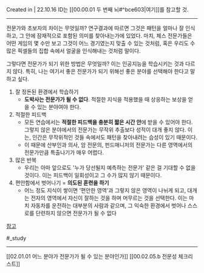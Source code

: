 Created in | 22.10.16
ID는 [[00.00.01 두 번째 뇌#^bce603|여기]]를 참고할 것.

---
전문가와 초보자의 차이는 무엇일까? 연구결과에 따르면 그것은 패턴을 얼마나 잘 인식하고, 그 안에 잠재적으로 포함된 의미를 찾아내는가에 있었다. 마치, 체스 전문가들은 어떤 게임의 몇 수만 보고 그것이 어느 경기였는지 맞출 수 있는 것처럼, 혹은 우리도 수많은 픽셀들의 집합 속에서 얼굴을 인식해내는 것처럼 말이다.

그렇다면 전문가가 되기 위한 방법은 무엇일까? 이는 인공지능을 학습시키는 것과 다르지 않다. 특히, 나는 여기서 좋은 전문가가 되기 위해선 좋은 분야를 선택해야 한다고 말하고 싶다.

1. 잘 정돈된 환경에서 학습하기
	- **도박사는 전문가가 될 수 없다**. 적절한 지식을 적용했을 때 상응하는 보상을 얻을 수 있는 분야여야 한다.
2. 적절한 피드백
	- 모든 연습에서는 **적절한 피드백을 충분히 짧은 시간 안**에 받을 수 있어야 한다. 그렇지 않은 분야에서의 전문가는 무작위 추출보다 성적이 대개 좋지 않다. 이는, 인간은 무작위적인 것들 속에서도 패턴을 찾아내려는 습성이 있기 때문이다.
	- 이 때문에 산부인과 의사, 암 전문의, 펀드매니저의 전문가는 다른 영역에서의 전문가만큼 특출나기가 매우 어렵다.
3. 많은 반복
	- 우리는 아마 앞으로도 '누가 당선될지 예측하는 전문가' 같은 걸 기대할 수 없을 것이다. 이는 피드백이 일회성이고 그 수가 많지 않기 때문이다.
4. 편안함에서 벗어나기 = **의도된 훈련을 하기**
	- 어느 정도 지식이 쌓이면 '편안한 영역'과 그렇지 않은 영역이 나뉘게 되고, 대개는 전자의 영역에서 자신이 잘하는 것을 하며 머무르는 것을 선택한다. 이는 마치 자동차를 운전하는 대부분의 사람과 같으며, 그 익숙한 환경에서 벗어나 스스로를 단련하지 않으면 전문가가 될 수 없다

[참고](https://www.youtube.com/watch?v=yiG0nOK7woU)

#_study 

---

[[02.01.01 어느 분야가 전문가가 될 수 있는 분야인가]]
[[00.02.05.b 전문성 체크리스트]]
